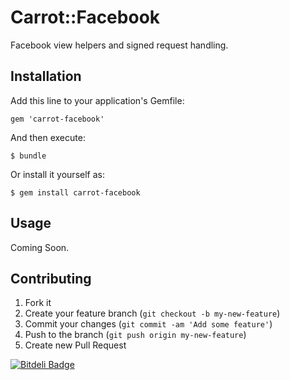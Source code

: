 # Carrot::Facebook

Facebook view helpers and signed request handling.

## Installation

Add this line to your application's Gemfile:

    gem 'carrot-facebook'

And then execute:

    $ bundle

Or install it yourself as:

    $ gem install carrot-facebook

## Usage

Coming Soon.

## Contributing

1. Fork it
2. Create your feature branch (`git checkout -b my-new-feature`)
3. Commit your changes (`git commit -am 'Add some feature'`)
4. Push to the branch (`git push origin my-new-feature`)
5. Create new Pull Request


[![Bitdeli Badge](https://d2weczhvl823v0.cloudfront.net/carrot/carrot-facebook/trend.png)](https://bitdeli.com/free "Bitdeli Badge")

